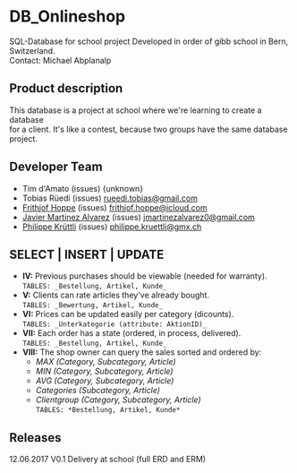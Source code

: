 # DB_Onlineshop
SQL-Database for school project
Developed in order of gibb school in Bern, Switzerland.    
Contact: Michael Abplanalp

## Product description
This database is a project at school where we're learning to create a database   
for a client. It's like a contest, because two groups have the same database project.

## Developer Team
- Tim d'Amato							(issues) {unknown}
- Tobias Rüedi							(issues) rueedi.tobias@gmail.com
- [Frithjof Hoppe](https://github.com/frithjofhoppe)								(issues) frithjof.hoppe@icloud.com
- [Javier Martinez Alvarez](https://github.com/javi36)								(issues) jmartinezalvarez0@gmail.com
- [Philippe Krüttli](https://github.com/kruettlip) 								(issues) philippe.kruettli@gmx.ch

## SELECT | INSERT | UPDATE
- **IV:**   Previous purchases should be viewable (needed for warranty).    
            `TABLES: _Bestellung, Artikel, Kunde_ `    
- **V:**    Clients can rate articles they've already bought.    
            `TABLES: _Bewertung, Artikel, Kunde_ `       
- **VI:**   Prices can be updated easily per category (dicounts).    
            `TABLES: _Unterkategorie (attribute: AktionID)_ `        
- **VII:**  Each order has a state (ordered, in process, delivered).    
            `TABLES: _Bestellung, Artikel, Kunde_ `         
- **VIII:** The shop owner can query the sales sorted and ordered by:    
   * *MAX (Category, Subcategory, Article)*    
   * *MIN (Category, Subcategory, Article)*    
   * *AVG (Category, Subcategory, Article)*    
   * *Categories (Subcategory, Article)*    
   * *Clientgroup (Category, Subcategory, Article)*    
            `TABLES: *Bestellung, Artikel, Kunde*`        

## Releases
12.06.2017			V0.1	Delivery at school (full ERD and ERM)    

